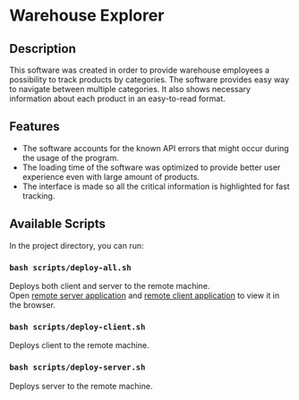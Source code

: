 # Warehouse Explorer

## Description

This software was created in order to provide warehouse employees a possibility to track products by categories.
The software provides easy way to navigate between multiple categories.
It also shows necessary information about each product in an easy-to-read format.

## Features

- The software accounts for the known API errors that might occur during the usage of the program.
- The loading time of the software was optimized to provide better user experience even with large amount of products.
- The interface is made so all the critical information is highlighted for fast tracking.

## Available Scripts

In the project directory, you can run:

### `bash scripts/deploy-all.sh`

Deploys both client and server to the remote machine.\
Open [remote server application](https://reaktor-exercise-server.herokuapp.com/) and [remote client application](https://reaktor-exercise.herokuapp.com/) to view it in the browser.

### `bash scripts/deploy-client.sh`

Deploys client to the remote machine.

### `bash scripts/deploy-server.sh`

Deploys server to the remote machine.
